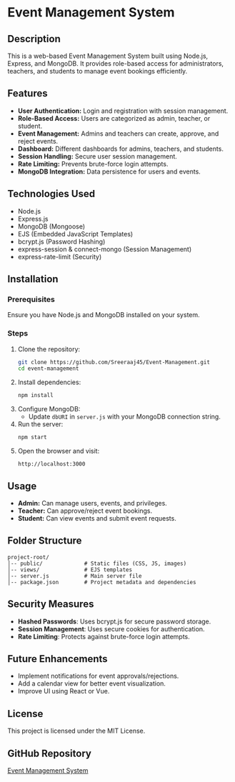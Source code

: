 # Event Management System

## Description
This is a web-based Event Management System built using Node.js, Express, and MongoDB. It provides role-based access for administrators, teachers, and students to manage event bookings efficiently.

## Features
- **User Authentication:** Login and registration with session management.
- **Role-Based Access:** Users are categorized as admin, teacher, or student.
- **Event Management:** Admins and teachers can create, approve, and reject events.
- **Dashboard:** Different dashboards for admins, teachers, and students.
- **Session Handling:** Secure user session management.
- **Rate Limiting:** Prevents brute-force login attempts.
- **MongoDB Integration:** Data persistence for users and events.

## Technologies Used
- Node.js
- Express.js
- MongoDB (Mongoose)
- EJS (Embedded JavaScript Templates)
- bcrypt.js (Password Hashing)
- express-session & connect-mongo (Session Management)
- express-rate-limit (Security)

## Installation
### Prerequisites
Ensure you have Node.js and MongoDB installed on your system.

### Steps
1. Clone the repository:
   ```bash
   git clone https://github.com/Sreeraaj45/Event-Management.git
   cd event-management
   ```
2. Install dependencies:
   ```bash
   npm install
   ```
3. Configure MongoDB:
   - Update `dbURI` in `server.js` with your MongoDB connection string.
4. Run the server:
   ```bash
   npm start
   ```
5. Open the browser and visit:
   ```
   http://localhost:3000
   ```

## Usage
- **Admin:** Can manage users, events, and privileges.
- **Teacher:** Can approve/reject event bookings.
- **Student:** Can view events and submit event requests.

## Folder Structure
```
project-root/
│-- public/             # Static files (CSS, JS, images)
│-- views/              # EJS templates
│-- server.js           # Main server file
│-- package.json        # Project metadata and dependencies
```

## Security Measures
- **Hashed Passwords**: Uses bcrypt.js for secure password storage.
- **Session Management**: Uses secure cookies for authentication.
- **Rate Limiting**: Protects against brute-force login attempts.

## Future Enhancements
- Implement notifications for event approvals/rejections.
- Add a calendar view for better event visualization.
- Improve UI using React or Vue.

## License
This project is licensed under the MIT License.

## GitHub Repository
[Event Management System](https://github.com/Sreeraaj45/Event-Management)
